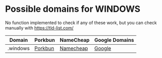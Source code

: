 # Possible domains for WINDOWS

No function implemented to check if any of these work, but you can check manually with https://tld-list.com/

| Domain | Porkbun | NameCheap | Google Domains |
|---|---|---|---|
| .windows | [Porkbun](https://porkbun.com/checkout/search?prb=e814663da1&tlds=&idnLanguage=&search=search&q=.windows) | [Namecheap](https://www.namecheap.com/domains/registration/results/?domain=.windows) | [Google](https://domains.google.com/registrar/search?searchTerm=.windows) |

